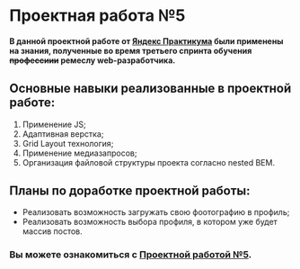 # **Проектная работа №5**
#### В данной проектной работе от [Яндекс Практикума](https://practicum.yandex.ru/) были применены на знания, полученные во время третьего спринта обучения ~~профессиии~~ ремеслу web-разработчика. 

## Основные навыки реализованные в проектной работе:
1. Применение JS;
3. Адаптивная верстка;
4. Grid Layout технология;
5. Применение медиазапросов;
6. Организация файловой структуры проекта согласно nested BEM.

## Планы по доработке проектной работы:
* Реализовать возможность загружать свою фоотографию в профиль;
* Реализовать возможность выбора профиля, в котором уже будет массив постов.

### Вы можете ознакомиться с [Проектной работой №5](https://jevgeniip.github.io/mesto/index.html).
